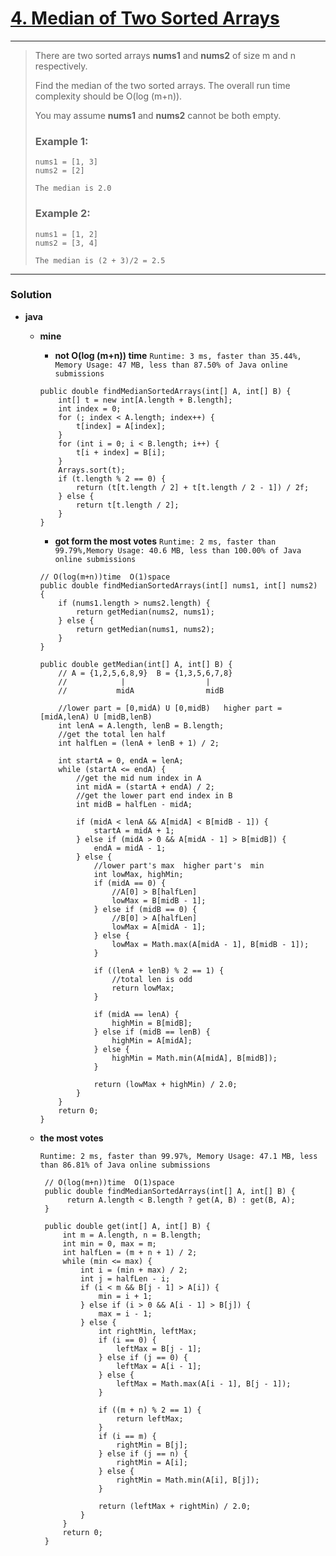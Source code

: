 # [4. Median of Two Sorted Arrays](https://leetcode.com/problems/median-of-two-sorted-arrays/)
---

> There are two sorted arrays **nums1** and **nums2** of size m and n respectively.
>
> Find the median of the two sorted arrays. The overall run time complexity should be O(log (m+n)).
>
> You may assume **nums1** and **nums2** cannot be both empty.
>
> ### Example 1:
> ```
> nums1 = [1, 3]
> nums2 = [2]
>
> The median is 2.0
> ```
>
> ### Example 2:
> ```
> nums1 = [1, 2]
> nums2 = [3, 4]
>
> The median is (2 + 3)/2 = 2.5
> ```

---

### Solution
* **java**
  * **mine** 
      
    * **not O(log (m+n)) time**  `Runtime: 3 ms, faster than 35.44%, Memory Usage: 47 MB, less than 87.50% of Java online submissions`
    ``` 
    public double findMedianSortedArrays(int[] A, int[] B) {
        int[] t = new int[A.length + B.length];
        int index = 0;
        for (; index < A.length; index++) {
            t[index] = A[index];
        }
        for (int i = 0; i < B.length; i++) {
            t[i + index] = B[i];
        }
        Arrays.sort(t);
        if (t.length % 2 == 0) {
            return (t[t.length / 2] + t[t.length / 2 - 1]) / 2f;
        } else {
            return t[t.length / 2];
        }
    }
    ```
  
    * **got form the most votes** `Runtime: 2 ms, faster than 99.79%,Memory Usage: 40.6 MB, less than 100.00% of Java online submissions`
    ```
    // O(log(m+n))time  O(1)space
    public double findMedianSortedArrays(int[] nums1, int[] nums2) {
        if (nums1.length > nums2.length) {
            return getMedian(nums2, nums1);
        } else {
            return getMedian(nums1, nums2);
        }
    }

    public double getMedian(int[] A, int[] B) {
        // A = {1,2,5,6,8,9}  B = {1,3,5,6,7,8}
        //            |                  |
        //           midA                midB

        //lower part = [0,midA) U [0,midB)   higher part = [midA,lenA) U [midB,lenB)
        int lenA = A.length, lenB = B.length;
        //get the total len half
        int halfLen = (lenA + lenB + 1) / 2;
        
        int startA = 0, endA = lenA;
        while (startA <= endA) {
            //get the mid num index in A
            int midA = (startA + endA) / 2;
            //get the lower part end index in B
            int midB = halfLen - midA;

            if (midA < lenA && A[midA] < B[midB - 1]) {
                startA = midA + 1;
            } else if (midA > 0 && A[midA - 1] > B[midB]) {
                endA = midA - 1;
            } else {
                //lower part's max  higher part's  min
                int lowMax, highMin;
                if (midA == 0) {
                    //A[0] > B[halfLen]
                    lowMax = B[midB - 1];
                } else if (midB == 0) {
                    //B[0] > A[halfLen]
                    lowMax = A[midA - 1];
                } else {
                    lowMax = Math.max(A[midA - 1], B[midB - 1]);
                }

                if ((lenA + lenB) % 2 == 1) {
                    //total len is odd
                    return lowMax;
                }
                
                if (midA == lenA) {
                    highMin = B[midB];
                } else if (midB == lenB) {
                    highMin = A[midA];
                } else {
                    highMin = Math.min(A[midA], B[midB]);
                }

                return (lowMax + highMin) / 2.0;
            }
        }
        return 0;
    }
    ```
  
  * **the most votes** 
  
    `Runtime: 2 ms, faster than 99.97%, Memory Usage: 47.1 MB, less than 86.81% of Java online submissions`
    ```
     // O(log(m+n))time  O(1)space
     public double findMedianSortedArrays(int[] A, int[] B) {
          return A.length < B.length ? get(A, B) : get(B, A);
     }

     public double get(int[] A, int[] B) {
         int m = A.length, n = B.length;
         int min = 0, max = m;
         int halfLen = (m + n + 1) / 2;
         while (min <= max) {
             int i = (min + max) / 2;
             int j = halfLen - i;
             if (i < m && B[j - 1] > A[i]) {
                 min = i + 1;
             } else if (i > 0 && A[i - 1] > B[j]) {
                 max = i - 1;
             } else {
                 int rightMin, leftMax;
                 if (i == 0) {
                     leftMax = B[j - 1];
                 } else if (j == 0) {
                     leftMax = A[i - 1];
                 } else {
                     leftMax = Math.max(A[i - 1], B[j - 1]);
                 }

                 if ((m + n) % 2 == 1) {
                     return leftMax;
                 }
                 if (i == m) {
                     rightMin = B[j];
                 } else if (j == n) {
                     rightMin = A[i];
                 } else {
                     rightMin = Math.min(A[i], B[j]);
                 }

                 return (leftMax + rightMin) / 2.0;
             }
         }
         return 0;
     }
     ```
